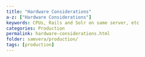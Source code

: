```yaml
---
title: "Hardware Considerations"
a-z: ["Hardware Considerations"]
keywords: CPUs, Rails and Solr on same server, etc
categories: Production
permalink: hardware-considerations.html
folder: samvera/production/
tags: [production]
---
```

